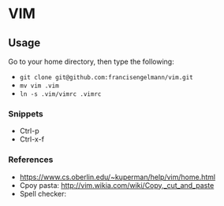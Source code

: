 # VIM

## Usage
Go to your home directory, then type the following: 
* ```git clone git@github.com:francisengelmann/vim.git```
* ```mv vim .vim```
* ```ln -s .vim/vimrc .vimrc```

### Snippets
* Ctrl-p
* Ctrl-x-f

### References
* https://www.cs.oberlin.edu/~kuperman/help/vim/home.html
* Cpoy pasta: http://vim.wikia.com/wiki/Copy,_cut_and_paste
* Spell checker: 
